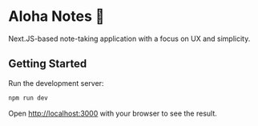 # Aloha Notes 🥥

Next.JS-based note-taking application with a focus on UX and simplicity.

## Getting Started

Run the development server:

```bash
npm run dev
```

Open [http://localhost:3000](http://localhost:3000) with your browser to see the result.
